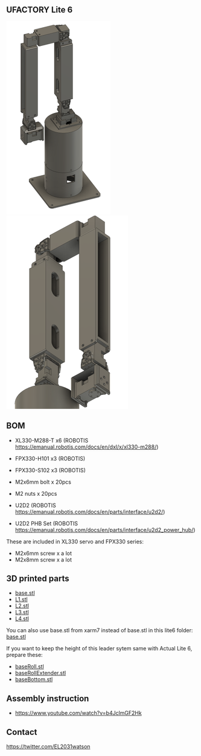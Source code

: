 ## UFACTORY Lite 6
<img src="./photos/lite6_leader_follower_system_view1.png" height="512">
<img src="./photos/lite6_leader_follower_system_view2.png" height="512">

## BOM
- XL330-M288-T x6 (ROBOTIS https://emanual.robotis.com/docs/en/dxl/x/xl330-m288/)
- FPX330-H101 x3 (ROBOTIS)
- FPX330-S102 x3 (ROBOTIS)

- M2x6mm bolt x 20pcs
- M2 nuts x 20pcs
- U2D2 (ROBOTIS https://emanual.robotis.com/docs/en/parts/interface/u2d2/)
- U2D2 PHB Set (ROBOTIS https://emanual.robotis.com/docs/en/parts/interface/u2d2_power_hub/)

These are included in XL330 servo and FPX330 series:
- M2x6mm screw x a lot
- M2x8mm screw x a lot


## 3D printed parts
- [base.stl](./3dprint_parts/base.stl)
- [L1.stl](./3dprint_parts/L1.stl)
- [L2.stl](./3dprint_parts/L2.stl)
- [L3.stl](./3dprint_parts/L3.stl)
- [L4.stl](./3dprint_parts/L4.stl)

You can also use base.stl from xarm7 instead of base.stl in this lite6 folder: [base.stl](../xarm7/base.stl)

If you want to keep the height of this leader sytem same with Actual Lite 6, prepare these:
- [baseRoll.stl](./3dprint_parts/baseRoll.stl)
- [baseRollExtender.stl](./3dprint_parts/baseRollExtender.stl)
- [baseBottom.stl](./3dprint_parts/baseBottom.stl)

## Assembly instruction
- https://www.youtube.com/watch?v=b4JclmGF2Hk

## Contact
https://twitter.com/EL2031watson
